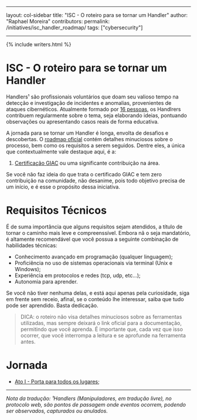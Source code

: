 ﻿---

layout: col-sidebar
title: "ISC - O roteiro para se tornar um Handler"
author: "Raphael Moreira"
contributors: 
permalink: /initiatives/isc_handler_roadmap/
tags: ["cybersecurity"]

---

{% include writers.html %}

# ISC - O roteiro para se tornar um Handler
Handlers¹ são profissionais voluntários que doam seu valioso tempo na detecção e investigação de incidentes e anomalias, 
provenientes de ataques cibernéticos. Atualmente formado por [16 pessoas](https://isc.sans.edu/handler_list.html), os 
Handlrers contribuem regularmente sobre o tema, seja elaborando ideias, pontuando observações ou apresentando casos reais 
de forma educativa.

A jornada para se tornar um Handler é longa, envolta de desafios e descobertas. O [roadmap oficial](https://isc.sans.edu/handlerroadmap.html)
contém detalhes minuciosos sobre o processo, bem como os requisitos a serem seguidos. Dentre eles, a única que contextualmente 
vale destaque aqui, é a:

1. [Certificação GIAC](http://www.giac.org/) ou uma significante contribuição na área.

Se você não faz ideia do que trata o certificado GIAC e tem zero contribuição na comunidade, não desanime, pois todo objetivo 
precisa de um início, e é esse o propósito dessa iniciativa.

# Requisitos Técnicos
É de suma importância que alguns requisitos sejam atendidos, a título de tornar o caminho mais leve e compreenssível. Embora nã
o seja mandatório, é altamente recomendável que você possua a seguinte combinação de habilidades técnicas:

- Conhecimento avançado em programação (qualquer linguagem);
- Proficiência no uso de sistemas operacionais via terminal (Unix e Windows);
- Experiência em protocolos e redes (tcp, udp, etc...);
- Autonomia para aprender.

Se você não tiver nenhuma delas, e está aqui apenas pela curiosidade, siga em frente sem receio, afinal, se o conteúdo lhe 
interessar, saiba que tudo pode ser aprendido. Basta dedicação.

> DICA: o roteiro não visa detalhes minuciosos sobre as ferramentas utilizadas, mas sempre deixará o link oficial para a
> documentação, permitindo que você aprenda. É importante que, cada vez que isso ocorrer, que você interrompa a leitura e
> se aprofunde na ferramenta antes.

# Jornada

- [Ato I - Porta para todos os lugares](acts/act_1.pt-BR.md);

---
_Nota da tradução: ¹Handlers (Manipuladores, em tradução livre), no protocolo web, são pontos de passagem onde eventos ocorrem, podendo 
ser observados, capturados ou anulados._ 